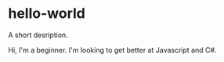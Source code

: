 # hello-world
A short desription.

Hi, I'm a beginner.  I'm looking to get better at Javascript and C#.
